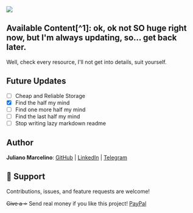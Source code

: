 <img src="https://capsule-render.vercel.app/api?type=waving&color=gradient&height=300&section=header&text=FlaxFlatFly&desc=A%20huge%20set%20of%20useful%20stuff&fontSize=40" />

## Available Content[^1]: ok, ok not **SO**  huge right now, but I'm always updating, so... get back later.

Well, check every resource, I'll not get into details, suit yourself.

## Future Updates

- [ ] Cheap and Reliable Storage
- [x] Find the half my mind
- [ ] Find one more half my mind
- [ ] Find the last half my mind
- [ ] Stop writing lazy markdown readme

## Author

**Juliano Marcelino**:  [GitHub](https://github.com/ojmarcelino "GitHub") | [LinkedIn](https://linkedin.com/in/ojmarcelino "LinkedIn") | [Telegram](https://t.me/ojmarcelino "Telegram")

## 🤝 Support

Contributions, issues, and feature requests are welcome!

~~Give a ⭐️~~ Send real money if you like this project! [PayPal](https://paypal.me/ojmarcelino "PayPal.me")

